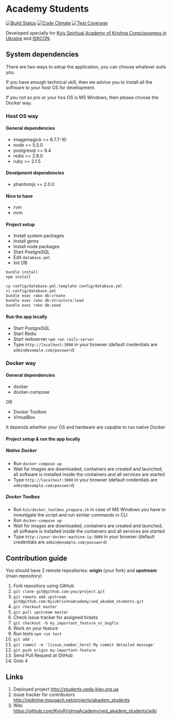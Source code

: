 # Academy Students

[![Build Status](https://secure.travis-ci.org/KyivKrishnaAcademy/ved_akadem_students.png?branch=master)](https://travis-ci.org/KyivKrishnaAcademy/ved_akadem_students)
[![Code Climate](https://codeclimate.com/github/KyivKrishnaAcademy/ved_akadem_students/badges/gpa.svg)](https://codeclimate.com/github/KyivKrishnaAcademy/ved_akadem_students)
[![Test Coverage](https://codeclimate.com/github/KyivKrishnaAcademy/ved_akadem_students/badges/coverage.svg)](https://codeclimate.com/github/KyivKrishnaAcademy/ved_akadem_students)

Developed specially for [Kyiv Spiritual Academy of Krishna Consciousness in Ukraine](http://veda-kiev.org.ua/) and [ISKCON](http://iskcon.com/).

## System dependencies

There are two ways to setup the application, you can choose whatever suits you.

If you have enough technical skill, then we advice you to install all the software to your host OS for development.

If you not so pro or your hos OS is MS Windows, then please choose the Docker way.

### Host OS way
#### General dependencies

* imagemagick >= 6.7.7-10
* node >= 5.5.0
* postgresql >= 9.4
* redis >= 2.8.0
* ruby >= 2.1.5

#### Develpment dependencies

* phantomjs >= 2.0.0

#### Nice to have

* rvm
* nvm

#### Project setup

* Install system packages
* Install gems
* Install node packages
* Start PostgreSQL
* Edit `database.yml`
* Init DB

```bash
bundle install
npm install

cp config/database.yml.template config/database.yml
vi config/database.yml
bundle exec rake db:create
bundle exec rake db:structure:load
bundle exec rake db:seed
```

#### Run the app locally

* Start PostgreSQL
* Start Redis
* Start webserver `npm run rails-server`
* Type `http://localhost:3000` in your browser (default credentials are ```admin@example.com/password```)

### Docker way
#### General dependencies

* docker
* docker-compose

OR

* Docker Toolbox
* VirtualBox

It depends whether your OS and hardware are capable to run native Docker

#### Project setup & run the app locally
##### Native Docker
* Run `docker-compose up`
* Wait for images are downloaded, containers are created and launched, all software is installed inside the containers and all services are started
* Type `http://localhost:3000` in your browser (default credentials are ```admin@example.com/password```)

##### Docker Toolbox
* Run `bin/docker_toolbox_prepare.sh` in case of MS Windows you have to investigate the script and run similar commands in CLI
* Run `docker-compose up`
* Wait for images are downloaded, containers are created and launched, all software is installed inside the containers and all services are started
* Type `http://your-docker-machine-ip:3000` in your browser (default credentials are ```admin@example.com/password```)

## Contribution guide

You should have 2 remote repositories: **origin** (your fork) and **upstream** (main repository)

1. Fork repository using GitHub
2. ```git clone git@github.com:you/project.git```
3. ```git remote add upstream git@github.com:KyivKrishnaAcademy/ved_akadem_students.git```
4. ```git checkout master```
5. ```git pull upstream master```
6. Check issue tracker for assigned tickets
7. ```git checkout -b my_important_feature_or_bugfix```
8. Work on your feature
9. Run tests ```npm run test```
10. ```git add .```
11. ```git commit -m '[issue_number_here] My commit detailed message'```
12. ```git push origin my-important-feature```
13. Send Pull Request at GitHub
14. Goto 4

## Links

1. Deployed project http://students.veda-kiev.org.ua
2. Issue tracker for contributors http://redmine.mpugach.net/projects/akadem_students
3. Wiki https://github.com/KyivKrishnaAcademy/ved_akadem_students/wiki
